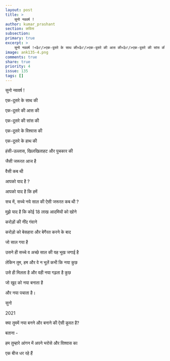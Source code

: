 ```yaml
---
layout: post
title: >
    सुनो नववर्ष !
author: kumar_prashant
section: कविता
subsection:
primary: true
excerpt: >
    सुनो नववर्ष !<br/>एक-दूसरे के साथ की<br/>एक-दूसरे की आस की<br/>एक-दूसरे की सांस की<br/>...
image: ank135-4.png
comments: true
share: true
priority: 4
issue: 135
tags: []
---
```


सुनो नववर्ष !

एक-दूसरे के साथ की

एक-दूसरे की आस की

एक-दूसरे की सांस की

एक-दूसरे के विश्वास की

एक-दूसरे के हाथ की

हंसी-उल्लास, खिलखिलाहट और पुचकार की

जैसी जरूरत आज है

वैसी कब थी

आपको याद है ?

आपको याद है कि हमें

सच में, सच्चे नये साल की ऐसी जरूरत कब थी ?

मुझे याद है कि कोई 18 लाख आदमियों को खोने

करोड़ों की नींद गंवाने

करोड़ो को बेसहारा और बेगैरत करने के बाद

जो साल गया है

उसने ही सच्चे व अच्छे साल की यह भूख जगाई है

लेकिन तुम, हम और वे न भूलें कभी कि नया कुछ

उसे ही मिलता है और वही नया गढ़ता है कुछ

जो खुद को नया बनाता है

और नया पचाता है।

सुनो

2021

क्या तुममें नया बनने और बनाने की ऐसी कूवत है?

बताना -

हम तुम्हारे आंगन में अपने भरोसे और विश्वास का

एक बीज धर रहे हैं